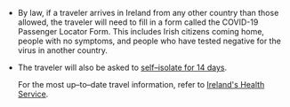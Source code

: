 - By law, if a traveler arrives in Ireland from any other country than those allowed, the traveler will need to fill in a form called the COVID-19 Passenger Locator Form. This includes Irish citizens coming home, people with no symptoms, and people who have tested negative for the virus in another country. 

- The traveler will also be asked to [self–isolate for 14 days](https://www2.hse.ie/conditions/coronavirus/travel.html#self-isolation-after-travel).

  For the most up–to–date travel information, refer to [Ireland's Health Service](https://www2.hse.ie/conditions/coronavirus/travel.html).
